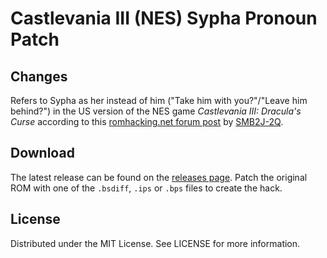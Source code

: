 # Castlevania III (NES) Sypha Pronoun Patch

## Changes
Refers to Sypha as her instead of him
("Take him with you?"/"Leave him behind?")
in the US version of the NES game
*Castlevania III: Dracula's Curse*
according to this
[romhacking.net forum post](https://www.romhacking.net/forum/index.php?msg=448031)
by
[SMB2J-2Q](https://www.romhacking.net/forum/index.php?action=profile;u=2444).

## Download
The latest release can be found on the
[releases page](https://github.com/lightbulb-sun/castlevania3-sypha/releases).
Patch the original ROM with one of the `.bsdiff`, `.ips` or `.bps` files
to create the hack.

## License
Distributed under the MIT License. See LICENSE for more information.
